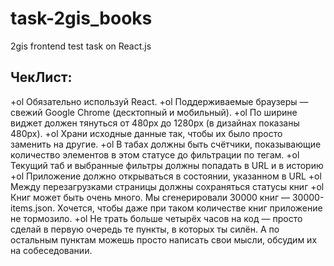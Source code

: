 # task-2gis_books
2gis frontend test task on React.js

## ЧекЛист:
+ol Обязательно используй React.
+ol Поддерживаемые браузеры — свежий Google Chrome (десктопный и мобильный).
+ol По ширине виджет должен тянуться от 480px до 1280px (в дизайнах показаны 480px).
+ol Храни исходные данные так, чтобы их было просто заменить на другие.
+ol В табах должны быть счётчики, показывающие количество элементов в этом статусе до фильтрации по тегам.
+ol Текущий таб и выбранные фильтры должны попадать в URL и в историю
+ol Приложение должно открываться в состоянии, указанном в URL
+ol Между перезагрузками страницы должны сохраняться статусы книг
+ol Книг может быть очень много. Мы сгенерировали 30000 книг — 30000-items.json. Хочется, чтобы даже при таком количестве книг приложение не тормозило.
+ol Не трать больше четырёх часов на код — просто сделай в первую очередь те пункты, в которых ты силён. А по остальным пунктам можешь просто написать свои мысли, обсудим их на собеседовании.

